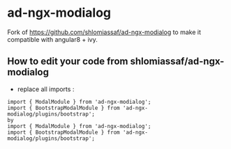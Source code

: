 
# ad-ngx-modialog

Fork of https://github.com/shlomiassaf/ad-ngx-modialog to make it compatible with angular8 + ivy.

## How to edit your code from shlomiassaf/ad-ngx-modialog

- replace all imports :
```
import { ModalModule } from 'ad-ngx-modialog';
import { BootstrapModalModule } from 'ad-ngx-modialog/plugins/bootstrap';
by
import { ModalModule } from 'ad-ngx-modialog';
import { BootstrapModalModule } from 'ad-ngx-modialog/plugins/bootstrap';
```

